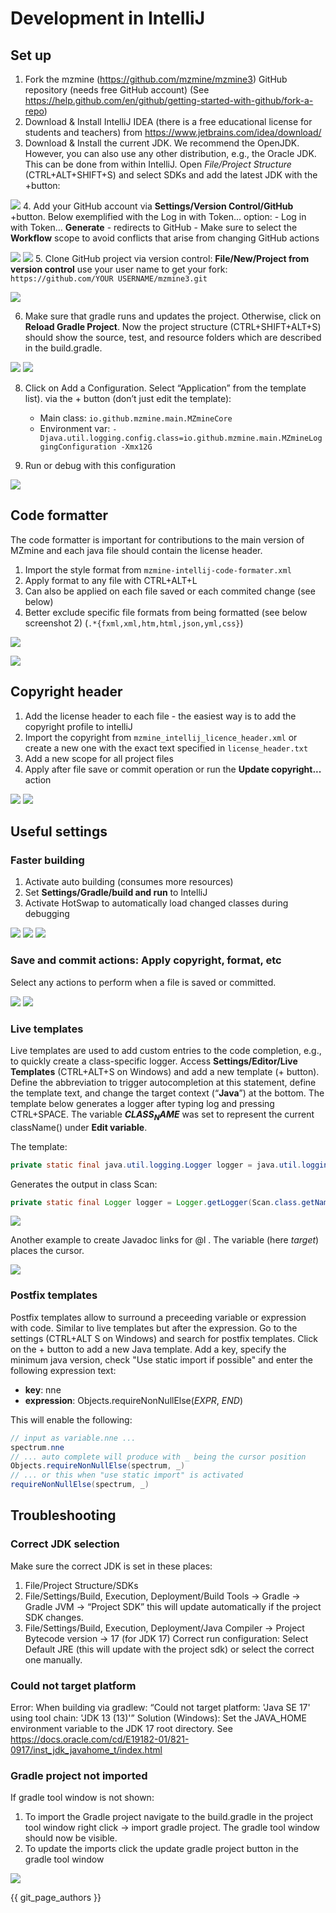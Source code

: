 # Development in IntelliJ
## Set up
1. Fork the mzmine (https://github.com/mzmine/mzmine3) GitHub repository (needs free GitHub account) (See https://help.github.com/en/github/getting-started-with-github/fork-a-repo)
2. Download & Install IntelliJ IDEA (there is a free educational license for students and teachers) from https://www.jetbrains.com/idea/download/
3. Download & Install the current JDK. We recommend the OpenJDK. However, you can also use any other distribution, e.g., the Oracle JDK. This can be done from within IntelliJ. Open _File/Project Structure_ (CTRL+ALT+SHIFT+S) and select SDKs and add the latest JDK with the +button:

![](img/contribute/intellij_jdk.png)
4. Add your GitHub account via **Settings/Version Control/GitHub** +button. Below exemplified with the Log in with Token... option:
    - Log in with Token… **Generate** - redirects to GitHub
    - Make sure to select the **Workflow** scope to avoid conflicts that arise from changing GitHub actions

![](img/contribute/intellij_gh.png)
![](img/contribute/intellij_token.png)
5. Clone GitHub project via version control: **File/New/Project from version control** use your user name to get your fork: `https://github.com/YOUR USERNAME/mzmine3.git`

![](img/contribute/intellij_project.png)

6. Make sure that gradle runs and updates the project. Otherwise, click on **Reload Gradle Project**. 
Now the project structure (CTRL+SHIFT+ALT+S) should show the source, test, and resource folders which are described in the build.gradle.

![](img/contribute/intellij_gradle.png)
![](img/contribute/intellij_project_structure.png)

8. Click on Add a Configuration. Select “Application” from the template list). via the + button (don’t just edit the template):
    - Main class: `io.github.mzmine.main.MZmineCore`
    - Environment var: `-Djava.util.logging.config.class=io.github.mzmine.main.MZmineLoggingConfiguration -Xmx12G`

9. Run or debug with this configuration

![](img/contribute/intellij_run2.png)

## Code formatter 
The code formatter is important for contributions to the main version of MZmine and each java file should contain the license header.
1. Import the style format from `mzmine-intellij-code-formater.xml`
2. Apply format to any file with CTRL+ALT+L
3. Can also be applied on each file saved or each commited change (see below)
4. Better exclude specific file formats from being formatted (see below screenshot 2) (`.*{fxml,xml,htm,html,json,yml,css}`)

![](img/contribute/intellij_style.png)

![](img/contribute/intellij_style2.png)


## Copyright header
1. Add the license header to each file - the easiest way is to add the copyright profile to intelliJ
2. Import the copyright from `mzmine_intellij_licence_header.xml` or create a new one with the exact text specified in `license_header.txt`
3. Add a new scope for all project files
4. Apply after file save or commit operation or run the **Update copyright...** action

![](img/contribute/intellij_copyright1.png)
![](img/contribute/intellij_copyright2.png)


## Useful settings
### Faster building
1. Activate auto building (consumes more resources)
2. Set **Settings/Gradle/build and run** to IntelliJ
3. Activate HotSwap to automatically load changed classes during debugging

![](img/contribute/intellij_auto_build.png)
![](img/contribute/intellij_build_run.png)
![](img/contribute/intellij_hotswap.png)

### Save and commit actions: Apply copyright, format, etc
Select any actions to perform when a file is saved or committed.

![](img/contribute/intellij_save_actions.png)
![](img/contribute/intellij_commit.png)

### Live templates
Live templates are used to add custom entries to the code completion, e.g., to quickly create a class-specific logger.
Access **Settings/Editor/Live Templates** (CTRL+ALT+S on Windows) and add a new template (+ button). Define the
abbreviation to trigger autocompletion at this statement, define the template text, and change the target context
(“**Java**”) at the bottom. The template below generates a logger after typing log and pressing CTRL+SPACE. The variable
**$CLASS_NAME$** was set to represent the current className() under **Edit variable**.

The template:
```java
private static final java.util.logging.Logger logger = java.util.logging.Logger.getLogger($CLASSNAME$.class.getName());
```
Generates the output in class Scan:
```java
private static final Logger logger = Logger.getLogger(Scan.class.getName());
```

![](img/contribute/intellij_template.png)

Another example to create Javadoc links for @l . The variable (here $target$) places the cursor.

![](img/contribute/intellij_template2.png)


### Postfix templates
Postfix templates allow to surround a preceeding variable or expression with code. Similar to live templates but after the expression. Go to the settings (CTRL+ALT S on Windows) and search for postfix templates. Click on the + button to add a new Java template. 
Add a key, specify the minimum java version, check "Use static import if possible" and enter the following expression text:
- **key**: nne 
- **expression**: Objects.requireNonNullElse($EXPR$, $END$)

This will enable the following:
```java
// input as variable.nne ...
spectrum.nne
// ... auto complete will produce with _ being the cursor position
Objects.requireNonNullElse(spectrum, _)
// ... or this when "use static import" is activated 
requireNonNullElse(spectrum, _)
```


## Troubleshooting
### Correct JDK selection
Make sure the correct JDK is set in these places:
1. File/Project Structure/SDKs
2. File/Settings/Build, Execution, Deployment/Build Tools → Gradle → Gradle JVM → “Project SDK” this will update
   automatically if the project SDK changes.
3. File/Settings/Build, Execution, Deployment/Java Compiler → Project Bytecode version → 17 (for JDK 17)
   Correct run configuration: Select Default JRE (this will update with the project sdk) or select the correct one manually.


### Could not target platform

[//]: # (<!-- markdown-link-check-disable -->)
Error: When building via gradlew: “Could not target platform: 'Java SE 17' using tool chain: 'JDK 13 (13)'”
Solution (Windows): Set the JAVA_HOME environment variable to the JDK 17 root directory.
See https://docs.oracle.com/cd/E19182-01/821-0917/inst_jdk_javahome_t/index.html 

[//]: # (<!-- markdown-link-check-enable -->)

### Gradle project not imported
If gradle tool window is not shown:
1. To import the Gradle project navigate to the build.gradle in the project tool window
   right click → import gradle project. The gradle tool window should now be visible.
2. To update the imports click the update gradle project button in the gradle tool window
 
![](img/contribute/intellij_gradle_update.png)

{{ git_page_authors }}